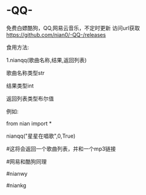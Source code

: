 # -QQ-
免费白嫖酷狗，QQ,网易云音乐，不定时更新
访问url获取
https://github.com/nian0/-QQ-/releases

食用方法:

1.nianqq(歌曲名称,结果,返回列表)

歌曲名称类型str

结果类型int

返回列表类型布尔值

例如:

from nian import *

nianqq("星星在唱歌",0,True)

#这将会返回一个歌曲列表，并和一个mp3链接

#网易和酷狗同理

#nianwy

#niankg
